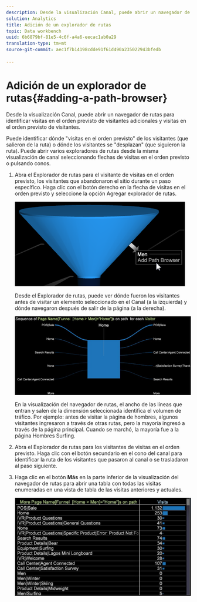 ```yaml
---
description: Desde la visualización Canal, puede abrir un navegador de rutas para identificar visitas en el orden previsto de visitantes adicionales y visitas en el orden previsto de visitantes.
solution: Analytics
title: Adición de un explorador de rutas
topic: Data workbench
uuid: 6b6879bf-81e5-4c6f-a4a6-eecac1ab0a29
translation-type: tm+mt
source-git-commit: aec1f7b14198cdde91f61d490a235022943bfedb

---
```



# Adición de un explorador de rutas{#adding-a-path-browser}

Desde la visualización Canal, puede abrir un navegador de rutas para identificar visitas en el orden previsto de visitantes adicionales y visitas en el orden previsto de visitantes.

<!-- <a id="section_874AAAA89CB440EA9EABC514E987B613"></a> -->

Puede identificar dónde &quot;visitas en el orden previsto&quot; de los visitantes (que salieron de la ruta) o dónde los visitantes se &quot;desplazan&quot; (que siguieron la ruta). Puede abrir varios exploradores de rutas desde la misma visualización de canal seleccionando flechas de visitas en el orden previsto o pulsando conos.

1. Abra el Explorador de rutas para el visitante de visitas en el orden previsto, los visitantes que abandonaron el sitio durante un paso específico. Haga clic con el botón derecho en la flecha de visitas en el orden previsto y seleccione la opción Agregar explorador de rutas.

   ![](assets/funnel_path_browser_1.png)

   Desde el Explorador de rutas, puede ver dónde fueron los visitantes antes de visitar un elemento seleccionado en el Canal (a la izquierda) y dónde navegaron después de salir de la página (a la derecha).

   ![](assets/funnel_path_browser_2.png)

   En la visualización del navegador de rutas, el ancho de las líneas que entran y salen de la dimensión seleccionada identifica el volumen de tráfico. Por ejemplo: antes de visitar la página de hombres, algunos visitantes ingresaron a través de otras rutas, pero la mayoría ingresó a través de la página principal. Cuando se marchó, la mayoría fue a la página Hombres Surfing.

1. Abra el Explorador de rutas para los visitantes de visitas en el orden previsto. Haga clic con el botón secundario en el cono del canal para identificar la ruta de los visitantes que pasaron al canal o se trasladaron al paso siguiente.
1. Haga clic en el botón **Más** en la parte inferior de la visualización del navegador de rutas para abrir una tabla con todas las visitas enumeradas en una vista de tabla de las visitas anteriores y actuales.

   ![](assets/path_browser_more.png)

